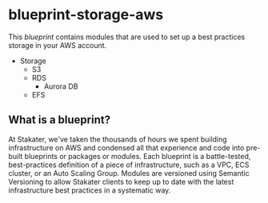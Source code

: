 # blueprint-storage-aws
This *blueprint* contains modules that are used to set up a best practices storage in your AWS account.

- Storage
  - S3
  - RDS
    - Aurora DB
  - EFS

## What is a blueprint?

At Stakater, we've taken the thousands of hours we spent building infrastructure on AWS and condensed all that experience and code into pre-built blueprints or packages or modules. Each blueprint is a battle-tested, best-practices definition of a piece of infrastructure, such as a VPC, ECS cluster, or an Auto Scaling Group. Modules are versioned using Semantic Versioning to allow Stakater clients to keep up to date with the latest infrastructure best practices in a systematic way.
